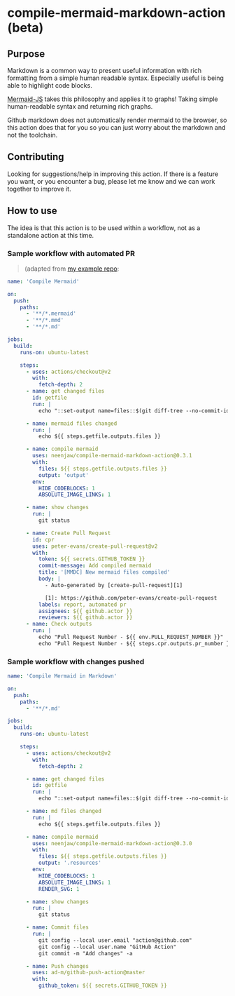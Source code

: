 # compile-mermaid-markdown-action (beta)

## Purpose

Markdown is a common way to present useful information with rich formatting from a simple human readable syntax. Especially useful is being able to highlight code blocks.

[Mermaid-JS](https://mermaid-js.github.io/mermaid/) takes this philosophy and applies it to graphs! Taking simple human-readable syntax and returning rich graphs.

Github markdown does not automatically render mermaid to the browser, so this action does that for you so you can just worry about the markdown and not the toolchain.

## Contributing

Looking for suggestions/help in improving this action. If there is a feature you want, or you encounter a bug, please let me know and we can work together to improve it.

## How to use

The idea is that this action is to be used within a workflow, not as a standalone action at this time.

### Sample workflow with automated PR

> (adapted from [my example repo](https://github.com/neenjaw/mermaid-markdown-test):

```yaml
name: 'Compile Mermaid'

on:
  push:
    paths:
      - '**/*.mermaid'
      - '**/*.mmd'
      - '**/*.md'

jobs:
  build:
    runs-on: ubuntu-latest

    steps:
      - uses: actions/checkout@v2
        with:
          fetch-depth: 2
      - name: get changed files
        id: getfile
        run: |
          echo "::set-output name=files::$(git diff-tree --no-commit-id --name-only -r ${{ github.sha }} | grep -e '.*\.md$' -e '.*\.mmd$' -e '.*\.mermaid$' | xargs)"

      - name: mermaid files changed
        run: |
          echo ${{ steps.getfile.outputs.files }}

      - name: compile mermaid
        uses: neenjaw/compile-mermaid-markdown-action@0.3.1
        with:
          files: ${{ steps.getfile.outputs.files }}
          output: 'output'
        env:
          HIDE_CODEBLOCKS: 1
          ABSOLUTE_IMAGE_LINKS: 1

      - name: show changes
        run: |
          git status

      - name: Create Pull Request
        id: cpr
        uses: peter-evans/create-pull-request@v2
        with:
          token: ${{ secrets.GITHUB_TOKEN }}
          commit-message: Add compiled mermaid
          title: '[MMDC] New mermaid files compiled'
          body: |
            - Auto-generated by [create-pull-request][1]

            [1]: https://github.com/peter-evans/create-pull-request
          labels: report, automated pr
          assignees: ${{ github.actor }}
          reviewers: ${{ github.actor }}
      - name: Check outputs
        run: |
          echo "Pull Request Number - ${{ env.PULL_REQUEST_NUMBER }}"
          echo "Pull Request Number - ${{ steps.cpr.outputs.pr_number }}"
```

### Sample workflow with changes pushed

```yaml
name: 'Compile Mermaid in Markdown'

on:
  push:
    paths:
      - '**/*.md'

jobs:
  build:
    runs-on: ubuntu-latest

    steps:
      - uses: actions/checkout@v2
        with:
          fetch-depth: 2

      - name: get changed files
        id: getfile
        run: |
          echo "::set-output name=files::$(git diff-tree --no-commit-id --name-only -r ${{ github.sha }} | grep -e '.*\.md$' | xargs)"

      - name: md files changed
        run: |
          echo ${{ steps.getfile.outputs.files }}

      - name: compile mermaid
        uses: neenjaw/compile-mermaid-markdown-action@0.3.0
        with:
          files: ${{ steps.getfile.outputs.files }}
          output: '.resources'
        env:
          HIDE_CODEBLOCKS: 1
          ABSOLUTE_IMAGE_LINKS: 1
          RENDER_SVG: 1

      - name: show changes
        run: |
          git status

      - name: Commit files
        run: |
          git config --local user.email "action@github.com"
          git config --local user.name "GitHub Action"
          git commit -m "Add changes" -a

      - name: Push changes
        uses: ad-m/github-push-action@master
        with:
          github_token: ${{ secrets.GITHUB_TOKEN }}
```
